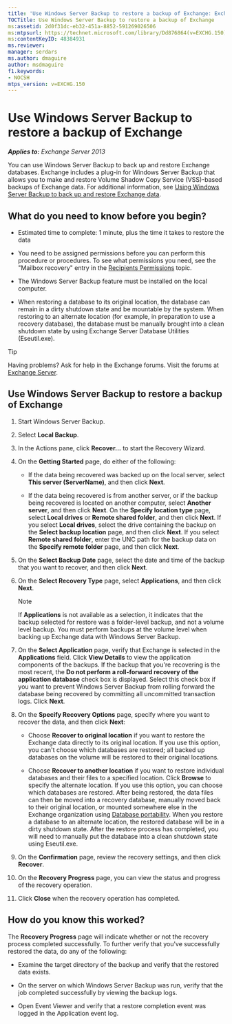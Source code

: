 ```yaml
---
title: 'Use Windows Server Backup to restore a backup of Exchange: Exchange 2013 Help'
TOCTitle: Use Windows Server Backup to restore a backup of Exchange
ms:assetid: 2d0f31dc-eb32-451a-8852-591269026506
ms:mtpsurl: https://technet.microsoft.com/library/Dd876864(v=EXCHG.150)
ms:contentKeyID: 48384931
ms.reviewer: 
manager: serdars
ms.author: dmaguire
author: msdmaguire
f1.keywords:
- NOCSH
mtps_version: v=EXCHG.150
---
```


# Use Windows Server Backup to restore a backup of Exchange

_**Applies to:** Exchange Server 2013_

You can use Windows Server Backup to back up and restore Exchange databases. Exchange includes a plug-in for Windows Server Backup that allows you to make and restore Volume Shadow Copy Service (VSS)-based backups of Exchange data. For additional information, see [Using Windows Server Backup to back up and restore Exchange data](using-windows-server-backup-to-back-up-and-restore-exchange-data-exchange-2013-help.md).

## What do you need to know before you begin?

- Estimated time to complete: 1 minute, plus the time it takes to restore the data

- You need to be assigned permissions before you can perform this procedure or procedures. To see what permissions you need, see the "Mailbox recovery" entry in the [Recipients Permissions](recipients-permissions-exchange-2013-help.md) topic.

- The Windows Server Backup feature must be installed on the local computer.

- When restoring a database to its original location, the database can remain in a dirty shutdown state and be mountable by the system. When restoring to an alternate location (for example, in preparation to use a recovery database), the database must be manually brought into a clean shutdown state by using Exchange Server Database Utilities (Eseutil.exe).

> [!TIP]
> Having problems? Ask for help in the Exchange forums. Visit the forums at [Exchange Server](https://go.microsoft.com/fwlink/p/?linkid=60612).

## Use Windows Server Backup to restore a backup of Exchange

1. Start Windows Server Backup.

2. Select **Local Backup**.

3. In the Actions pane, click **Recover...** to start the Recovery Wizard.

4. On the **Getting Started** page, do either of the following:

   - If the data being recovered was backed up on the local server, select **This server (ServerName)**, and then click **Next**.

   - If the data being recovered is from another server, or if the backup being recovered is located on another computer, select **Another server**, and then click **Next**. On the **Specify location type** page, select **Local drives** or **Remote shared folder**, and then click **Next**. If you select **Local drives**, select the drive containing the backup on the **Select backup location** page, and then click **Next**. If you select **Remote shared folder**, enter the UNC path for the backup data on the **Specify remote folder** page, and then click **Next**.

5. On the **Select Backup Date** page, select the date and time of the backup that you want to recover, and then click **Next**.

6. On the **Select Recovery Type** page, select **Applications**, and then click **Next**.

   > [!NOTE]
   > If <STRONG>Applications</STRONG> is not available as a selection, it indicates that the backup selected for restore was a folder-level backup, and not a volume level backup. You must perform backups at the volume level when backing up Exchange data with Windows Server Backup.

7. On the **Select Application** page, verify that Exchange is selected in the **Applications** field. Click **View Details** to view the application components of the backups. If the backup that you're recovering is the most recent, the **Do not perform a roll-forward recovery of the application database** check box is displayed. Select this check box if you want to prevent Windows Server Backup from rolling forward the database being recovered by committing all uncommitted transaction logs. Click **Next**.

8. On the **Specify Recovery Options** page, specify where you want to recover the data, and then click **Next**:

   - Choose **Recover to original location** if you want to restore the Exchange data directly to its original location. If you use this option, you can't choose which databases are restored; all backed up databases on the volume will be restored to their original locations.

   - Choose **Recover to another location** if you want to restore individual databases and their files to a specified location. Click **Browse** to specify the alternate location. If you use this option, you can choose which databases are restored. After being restored, the data files can then be moved into a recovery database, manually moved back to their original location, or mounted somewhere else in the Exchange organization using [Database portability](database-portability-exchange-2013-help.md). When you restore a database to an alternate location, the restored database will be in a dirty shutdown state. After the restore process has completed, you will need to manually put the database into a clean shutdown state using Eseutil.exe.

9. On the **Confirmation** page, review the recovery settings, and then click **Recover**.

10. On the **Recovery Progress** page, you can view the status and progress of the recovery operation.

11. Click **Close** when the recovery operation has completed.

## How do you know this worked?

The **Recovery Progress** page will indicate whether or not the recovery process completed successfully. To further verify that you've successfully restored the data, do any of the following:

- Examine the target directory of the backup and verify that the restored data exists.

- On the server on which Windows Server Backup was run, verify that the job completed successfully by viewing the backup logs.

- Open Event Viewer and verify that a restore completion event was logged in the Application event log.
